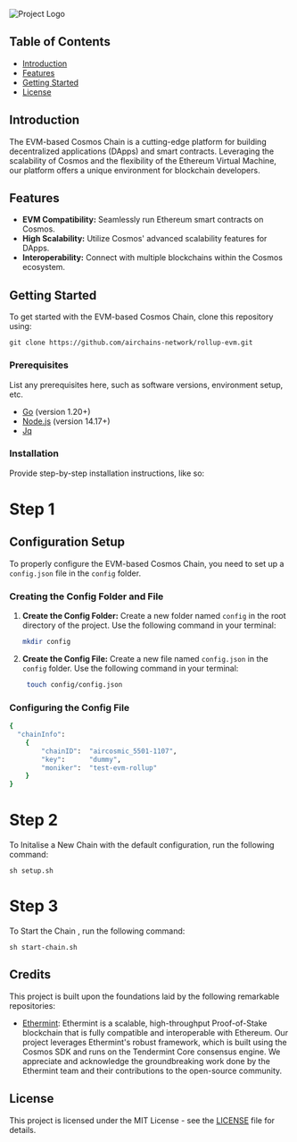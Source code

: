![Project Logo](https://www.airchains.io/assets/logos/airchains-evm-rollup-full-logo.png) 

## Table of Contents
- [Introduction](#introduction)
- [Features](#features)
- [Getting Started](#getting-started)
- [License](#license)

## Introduction
The EVM-based Cosmos Chain is a cutting-edge platform for building decentralized applications (DApps) and smart contracts. Leveraging the scalability of Cosmos and the flexibility of the Ethereum Virtual Machine, our platform offers a unique environment for blockchain developers.

## Features
- **EVM Compatibility:** Seamlessly run Ethereum smart contracts on Cosmos.
- **High Scalability:** Utilize Cosmos' advanced scalability features for DApps.
- **Interoperability:** Connect with multiple blockchains within the Cosmos ecosystem.

## Getting Started
To get started with the EVM-based Cosmos Chain, clone this repository using:

```shell
git clone https://github.com/airchains-network/rollup-evm.git
```

### Prerequisites
List any prerequisites here, such as software versions, environment setup, etc.

- [Go](https://golang.org/doc/install) (version 1.20+)
- [Node.js](https://nodejs.org/en/download/) (version 14.17+)
- [Jq](https://stedolan.github.io/jq/download/)

### Installation
Provide step-by-step installation instructions, like so:

# Step 1

## Configuration Setup

To properly configure the EVM-based Cosmos Chain, you need to set up a `config.json` file in the `config` folder.


### Creating the Config Folder and File

1. **Create the Config Folder:** Create a new folder named `config` in the root directory of the project. Use the following command in your terminal:

   ```bash
   mkdir config
2. **Create the Config File:** Create a new file named `config.json` in the `config` folder. Use the following command in your terminal:

   ```bash
    touch config/config.json
    ```
### Configuring the Config File

```bash
{
  "chainInfo": 
    {
        "chainID":  "aircosmic_5501-1107",
        "key":      "dummy",
        "moniker":  "test-evm-rollup"
    }
}
```


# Step 2
To Initalise a New Chain with the default configuration, run the following command:

```
sh setup.sh
```

# Step 3
To Start the Chain , run the following command:

```
sh start-chain.sh
```







## Credits
This project is built upon the foundations laid by the following remarkable repositories:

- [Ethermint](https://github.com/cosmos/ethermint): Ethermint is a scalable, high-throughput Proof-of-Stake blockchain that is fully compatible and interoperable with Ethereum. Our project leverages Ethermint's robust framework, which is built using the Cosmos SDK and runs on the Tendermint Core consensus engine. We appreciate and acknowledge the groundbreaking work done by the Ethermint team and their contributions to the open-source community.


## License
This project is licensed under the MIT License - see the [LICENSE](LICENSE) file for details.


